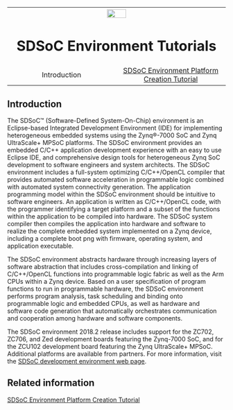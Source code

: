 <table style="width:100%">
  <tr>

<th width="100%" colspan="6"><img src="https://www.xilinx.com/content/dam/xilinx/imgs/press/media-kits/corporate/xilinx-logo.png" width="30%"/><h1>SDSoC Environment Tutorials</h2>
</th>

  </tr>
  <tr>
    <td width="17%" align="center">Introduction</a></td>
    <!--<td width="16%" align="center"><a href="">SDSoC Environment Getting Started Tutorial</a></td>-->
    <td width="17%" align="center"><a href="./platform-creation-tutorial/README.md">SDSoC Environment Platform Creation Tutorial</a></td>
  </tr>
</table>

## Introduction  

The SDSoC™ (Software-Defined System-On-Chip) environment is an Eclipse-based Integrated Development Environment (IDE) for implementing heterogeneous embedded systems using the Zynq®-7000 SoC and Zynq UltraScale+ MPSoC platforms. The SDSoC environment provides an embedded C/C++ application development experience with an easy to use Eclipse IDE, and comprehensive design tools for heterogeneous Zynq SoC development to software engineers and system architects. The SDSoC environment includes a full-system optimizing C/C++/OpenCL compiler that provides automated software acceleration in programmable logic combined with automated system connectivity generation. The application programming model within the SDSoC environment should be intuitive to software engineers. An application is written as C/C++/OpenCL code, with the programmer identifying a target platform and a subset of the functions within the application to be compiled into hardware. The SDSoC system compiler then compiles the application into hardware and software to realize the complete embedded system implemented on a Zynq device, including a complete boot png with firmware, operating system, and application executable.

The SDSoC environment abstracts hardware through increasing layers of software abstraction that includes cross-compilation and linking of C/C++/OpenCL functions into programmable logic fabric as well as the Arm CPUs within a Zynq device. Based on a user specification of program functions to run in programmable hardware, the SDSoC environment performs program analysis, task scheduling and binding onto programmable logic and embedded CPUs, as well as hardware and software code generation that automatically orchestrates communication and cooperation among hardware and software components.  

The SDSoC environment 2018.2 release includes support for the ZC702, ZC706, and Zed development boards featuring the Zynq-7000 SoC, and for the ZCU102 development board featuring the Zynq UltraScale+ MPSoC. Additional platforms are available from partners. For more information, visit the [SDSoC development environment web page](https://www.xilinx.com/products/design-tools/software-zone/sdsoc.md).  

## Related information
<a href="./platform-creation-tutorial/README.md">SDSoC Environment Platform Creation Tutorial</a>
